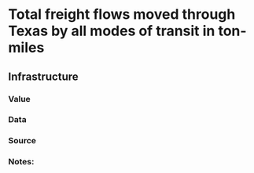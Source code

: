# Total freight flows moved through Texas by all modes of transit in ton-miles

## Infrastructure

### Value

### Data

### Source

### Notes: